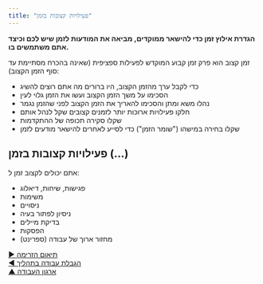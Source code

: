 ```yaml
---
title: "פעילויות קצובות בזמן"
---
```



**הגדרת אילוץ זמן כדי להישאר ממוקדים, מביאה את המודעות לזמן שיש לכם וכיצד אתם משתמשים בו.**

זמן קצוב הוא פרק זמן קבוע המוקדש לפעילות ספציפית (שאינה בהכרח מסתיימת עד סוף הזמן הקצוב):

- כדי לקבל ערך מהזמן הקצוב, היו ברורים מה אתם רוצים להשיג
- הסכימו על משך הזמן הקצוב ועשו את הזמן גלוי לעין
- נהלו משא ומתן והסכימו להאריך את הזמן הקצוב לפני שהזמן נגמר
- חלקו פעילויות ארוכות יותר לזמנים קצובים שקל לנהל אותם
- שקלו סקירה תכופה של ההתקדמות
- שקלו בחירה במישהו ("שומר הזמן") כדי לסייע לאחרים להישאר מודעים לזמן


## פעילויות קצובות בזמן (...)

אתם יכולים לקצוב זמן ל:

- פגישות, שיחות, דיאלוג
- משימות
- ניסויים
- ניסיון לפתור בעיה
- בדיקת מיילים
- הפסקות
- מחזור ארוך של עבודה (ספרינט)

[&#9654; תיאום הזרימה](align-flow.html)<br/>[&#9664; הגבלת עבודה בתהליך](limit-work-in-progress.html)<br/>[&#9650; ארגון העבודה](organizing-work.html)

